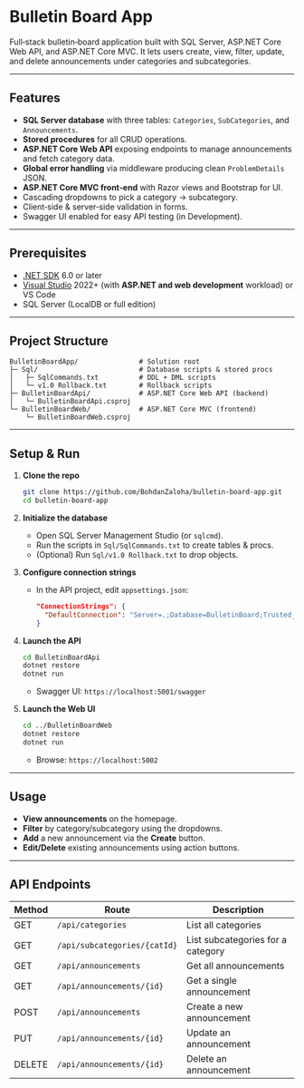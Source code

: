 #  Bulletin Board App

Full‑stack bulletin‑board application built with SQL Server, ASP.NET Core Web API, and ASP.NET Core MVC. It lets users create, view, filter, update, and delete announcements under categories and subcategories.

---

##  Features

- **SQL Server database** with three tables: `Categories`, `SubCategories`, and `Announcements`.
- **Stored procedures** for all CRUD operations.
- **ASP.NET Core Web API** exposing endpoints to manage announcements and fetch category data.
- **Global error handling** via middleware producing clean `ProblemDetails` JSON.
- **ASP.NET Core MVC front‑end** with Razor views and Bootstrap for UI.
- Cascading dropdowns to pick a category → subcategory.
- Client‑side & server‑side validation in forms.
- Swagger UI enabled for easy API testing (in Development).

---

##  Prerequisites

- [.NET SDK](https://dotnet.microsoft.com/download) 6.0 or later
- [Visual Studio](https://visualstudio.microsoft.com/) 2022+ (with **ASP.NET and web development** workload) or VS Code
- SQL Server (LocalDB or full edition)

---

##  Project Structure

```
BulletinBoardApp/               # Solution root
├─ Sql/                         # Database scripts & stored procs
│   ├─ SqlCommands.txt          # DDL + DML scripts
│   └─ v1.0 Rollback.txt        # Rollback scripts
├─ BulletinBoardApi/            # ASP.NET Core Web API (backend)
│   └─ BulletinBoardApi.csproj
└─ BulletinBoardWeb/            # ASP.NET Core MVC (frontend)
    └─ BulletinBoardWeb.csproj
```

---

##  Setup & Run

1. **Clone the repo**

   ```bash
   git clone https://github.com/BohdanZaloha/bulletin-board-app.git
   cd bulletin-board-app
   ```

2. **Initialize the database**

   - Open SQL Server Management Studio (or `sqlcmd`).
   - Run the scripts in `Sql/SqlCommands.txt` to create tables & procs.
   - (Optional) Run `Sql/v1.0 Rollback.txt` to drop objects.

3. **Configure connection strings**

   - In the API project, edit `appsettings.json`:
     ```json
     "ConnectionStrings": {
       "DefaultConnection": "Server=.;Database=BulletinBoard;Trusted_Connection=True;"
     }
     ```

4. **Launch the API**

   ```bash
   cd BulletinBoardApi
   dotnet restore
   dotnet run
   ```

   - Swagger UI: `https://localhost:5001/swagger`

5. **Launch the Web UI**

   ```bash
   cd ../BulletinBoardWeb
   dotnet restore
   dotnet run
   ```

   - Browse: `https://localhost:5002`

---

##  Usage

- **View announcements** on the homepage.
- **Filter** by category/subcategory using the dropdowns.
- **Add** a new announcement via the **Create** button.
- **Edit/Delete** existing announcements using action buttons.

---

##  API Endpoints

| Method | Route                        | Description                       |
| ------ | ---------------------------- | --------------------------------- |
| GET    | `/api/categories`            | List all categories               |
| GET    | `/api/subcategories/{catId}` | List subcategories for a category |
| GET    | `/api/announcements`         | Get all announcements             |
| GET    | `/api/announcements/{id}`    | Get a single announcement         |
| POST   | `/api/announcements`         | Create a new announcement         |
| PUT    | `/api/announcements/{id}`    | Update an announcement            |
| DELETE | `/api/announcements/{id}`    | Delete an announcement            |

